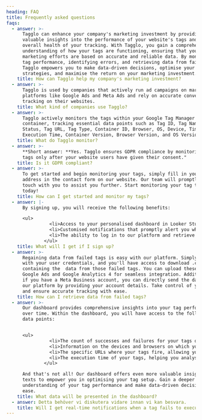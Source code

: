 ```yaml
---
heading: FAQ
title: Frequently asked questions
faqs:
  - answer: >-
      Tagglo can enhance your company's marketing investment by providing
      valuable insights into the performance of your website's tags and the
      overall health of your tracking. With Tagglo, you gain a comprehensive
      understanding of how your tags are functioning, ensuring that your
      marketing efforts are based on accurate and reliable data. By monitoring
      tag performance, identifying errors, and retrieving data from failed tags,
      Tagglo empowers you to make data-driven decisions, optimise your marketing
      strategies, and maximise the return on your marketing investment.
    title: How can Tagglo help my company's marketing investment?
  - answer: >-
      Tagglo is used by companies that actively run ad campaigns on marketing
      platforms like Google Ads and Meta Ads and rely on accurate conversion
      tracking on their websites.
    title: What kind of companies use Tagglo?
  - answer: >-
      Tagglo actively monitors the tags within your Google Tag Manager
      container, tracking essential data points such as Tag ID, Tag Name, Tag
      Status, Tag URL, Tag Type, Container ID, Browser, OS, Device, Timestamp,
      Execution Time, Container Version, Browser Version, and OS Version.
    title: What do Tagglo monitor?
  - answer: >-
      **Short answer: **Yes. Tagglo ensures GDPR compliance by monitoring your
      tags only after your website users have given their consent."
    title: Is it GDPR compliant?
  - answer: >-
      To get started and begin monitoring your tags, simply fill in your email
      address in the contact form on our website. Our team will promptly get in
      touch with you to assist you further. Start monitoring your tag tracking
      today!
    title: How can I get started and monitor my tags?
  - answer: |-
      By signing up, you will receive the following benefits:

      <ul>
                <li>Access to your personalised dashboard in Looker Studio, empowering you to analyse the performance of your tag setup and gain valuable insights.</li>
                <li>Customised notifications that promptly alert you whenever your tags fail to execute, ensuring that you never miss any critical issues.</li>
                <li>The ability to log in to our platform and retrieve data from tags that have failed. You can then easily upload this data to your advertising platforms, guaranteeing that your campaigns receive all the conversions they should.Sign up today to optimise your tag performance and maximise the effectiveness of your marketing campaigns!</li>
              </ul>
    title: What will I get if I sign up?
  - answer: >-
      Regaining data from failed tags is easy with our platform. Simply log in
      with your user credentials, and you'll have access to download .csv files
      containing the  data from those failed tags. You can upload these files to
      Google Ads and Google Analytics 4 for seamless integration. Additionally,
      if you have a Meta Business account, you can directly send the data from
      our platform by providing your account details. Take control of your data
      and ensure accurate tracking with ease.
    title: How can I retrieve data from failed tags?
  - answer: >-
      Our dashboard provides comprehensive insights into your tag performance
      over time. Within the dashboard, you will have access to the following
      data points:


      <ul>
                <li>The count of successes and failures for your tags over time, enabling you to track their performance and identify any issues.</li>
                <li>Information on the devices and browsers on which your tags execute, giving you visibility into the platforms and environments where your tags are active.</li>
                <li>The specific URLs where your tags fire, allowing you to pinpoint the pages or sections of your website where they are triggered.</li>
                <li>The execution time of your tags, helping you analyse their efficiency and identify any potential bottlenecks.</li>
              </ul>

      And that's not all! Our dashboard offers even more valuable insights and
      texts to empower you in optimising your tag setup. Gain a deeper
      understanding of your tag performance and make data-driven decisions with
      ease.
    title: What data will be presented in the dashboard?
  - answer: Detta behöver vi diskutera vidare innan vi kan besvara.
    title: Will I get real-time notifications when a tag fails to execute?
---
```


